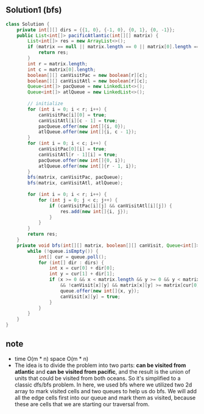 ## Solution1 (bfs)
``` java 
class Solution {
    private int[][] dirs = {{1, 0}, {-1, 0}, {0, 1}, {0, -1}};
    public List<int[]> pacificAtlantic(int[][] matrix) {
        List<int[]> res = new ArrayList<>();
        if (matrix == null || matrix.length == 0 || matrix[0].length == 0) {
            return res;
        }
        int r = matrix.length;
        int c = matrix[0].length;
        boolean[][] canVisitPac = new boolean[r][c];
        boolean[][] canVisitAtl = new boolean[r][c];
        Queue<int[]> pacQueue = new LinkedList<>();
        Queue<int[]> atlQueue = new LinkedList<>();
        
        // initialize
        for (int i = 0; i < r; i++) {
            canVisitPac[i][0] = true;
            canVisitAtl[i][c - 1] = true;
            pacQueue.offer(new int[]{i, 0});
            atlQueue.offer(new int[]{i, c - 1});
        }
        for (int i = 0; i < c; i++) {
            canVisitPac[0][i] = true;
            canVisitAtl[r - 1][i] = true;
            pacQueue.offer(new int[]{0, i});
            atlQueue.offer(new int[]{r - 1, i});
        }
        bfs(matrix, canVisitPac, pacQueue);
        bfs(matrix, canVisitAtl, atlQueue);
        
        for (int i = 0; i < r; i++) {
            for (int j = 0; j < c; j++) {
                if (canVisitPac[i][j] && canVisitAtl[i][j]) {
                    res.add(new int[]{i, j});
                }
            }
        }
        return res;
    }
    private void bfs(int[][] matrix, boolean[][] canVisit, Queue<int[]> queue) {
        while (!queue.isEmpty()) {
            int[] cur = queue.poll();
            for (int[] dir : dirs) {
                int x = cur[0] + dir[0];
                int y = cur[1] + dir[1];
                if (x >= 0 && x < matrix.length && y >= 0 && y < matrix[0].length 
                    && !canVisit[x][y] && matrix[x][y] >= matrix[cur[0]][cur[1]]) {
                    queue.offer(new int[]{x, y});
                    canVisit[x][y] = true;
                }
            }
        }
    }
}
```

## note
* time O(m * n) space O(m * n)
* The idea is to divide the problem into two parts: <strong>can be visited from atlantic</strong> and <strong>can be visited 
from pacific</strong>, and the result is the union of units that could be visited from both oceans. So it's simplified to a 
classic dfs/bfs problem. In here, we used bfs where we utilized two 2d array to mark visited cells and two queues to help us do
bfs. We will add all the edge cells first into our queue and mark them as visited, because these are cells that we are starting
our traversal from. 
